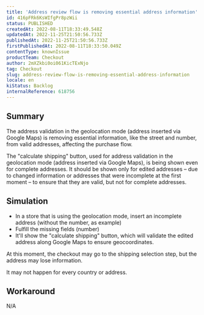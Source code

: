 ```yaml
---
title: 'Address review flow is removing essential address information'
id: 416pFRk6KsWIfgPr8pzWii
status: PUBLISHED
createdAt: 2022-08-11T18:33:49.548Z
updatedAt: 2022-11-25T21:50:56.733Z
publishedAt: 2022-11-25T21:50:56.733Z
firstPublishedAt: 2022-08-11T18:33:50.049Z
contentType: knownIssue
productTeam: Checkout
author: 2mXZkbi0oi061KicTExNjo
tag: Checkout
slug: address-review-flow-is-removing-essential-address-information
locale: en
kiStatus: Backlog
internalReference: 618756
---
```


## Summary


The address validation in the geolocation mode (address inserted via Google Maps) is removing essential information, like the street and number, from valid addresses, affecting the purchase flow.

The "calculate shipping" button, used for address validation in the geolocation mode (address inserted via Google Maps), is being shown even for complete addresses. It should be shown only for edited addresses – due to changed information or addresses that were incomplete at the first moment – to ensure that they are valid, but not for complete addresses.



## Simulation



- In a store that is using the geolocation mode, insert an incomplete address (without the number, as example)
- Fulfill the missing fields (number)
- It'll show the "calculate shipping" button, which will validate the edited address along Google Maps to ensure geocoordinates.

At this moment, the checkout may go to the shipping selection step, but the address may lose information.

It may not happen for every country or address.



## Workaround


N/A

